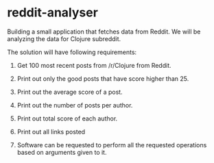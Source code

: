 # reddit-analyser

Building a small application that fetches data from Reddit. We will be analyzing the data for Clojure subreddit.

The solution will have following requirements:

1. Get 100 most recent posts from /r/Clojure from Reddit.

2. Print out only the good posts that have score higher than 25.

3. Print out the average score of a post.

4. Print out the number of posts per author.

5. Print out total score of each author.

6. Print out all links posted

7. Software can be requested to perform all the requested operations based on arguments given to it.
